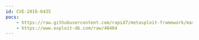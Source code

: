 ```yaml
---
id: CVE-2016-6435
pocs:
    - https://raw.githubusercontent.com/rapid7/metasploit-framework/master/modules/auxiliary/scanner/http/cisco_firepower_download.rb
    - https://www.exploit-db.com/raw/40464
---
```

